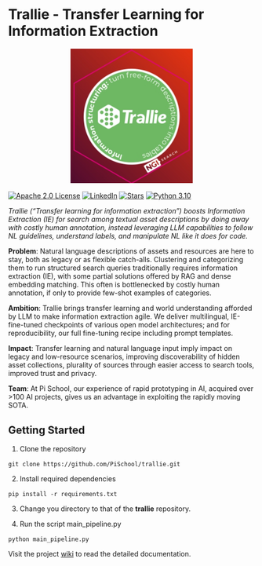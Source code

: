 # Trallie - Transfer Learning for Information Extraction

<p align="center">
  <img src="assets/trallie.png" alt="Image description" style="width:250px; height:auto;">
</p>

[![Apache 2.0 License](https://img.shields.io/badge/License-Apache_2.0-green.svg)](https://www.apache.org/licenses/LICENSE-2.0)
[![LinkedIn](https://img.shields.io/badge/LinkedIn-blue?style=flat&logo=linkedin)](https://www.linkedin.com/school/pischool/)
[![Stars](https://img.shields.io/github/stars/PiSchool/trallie?style=flat&logo=github)](https://github.com/PiSchool/trallie/stargazers)
[![Python 3.10](https://img.shields.io/badge/Python-3.10-red?logo=python&logoColor=white)](https://www.python.org/downloads/release/python-3100/)


*Trallie (“Transfer learning for information extraction”) boosts Information Extraction (IE) for search among textual asset descriptions by doing away with costly human annotation, instead leveraging LLM capabilities to follow NL guidelines, understand labels, and manipulate NL like it does for code.*

**Problem**: Natural language descriptions of assets and resources are here to stay, both as legacy or as flexible catch-alls. Clustering and categorizing them to run structured search queries traditionally requires information extraction (IE), with some partial solutions offered by RAG and dense embedding matching. This often is bottlenecked by costly human annotation, if only to provide few-shot examples of categories. 

**Ambition**: Trallie brings transfer learning and world understanding afforded by LLM to make information extraction agile. We deliver multilingual, IE-fine-tuned checkpoints of various open model architectures; and for reproducibility, our full fine-tuning recipe including prompt templates.

**Impact**: Transfer learning and natural language input imply impact on legacy and low-resource scenarios, improving discoverability of hidden asset collections, plurality of sources through easier access to search tools, improved trust and privacy.

**Team**: At Pi School, our experience of rapid prototyping in AI, acquired over >100 AI projects, gives us an advantage in exploiting the rapidly moving SOTA.

## Getting Started
1. Clone the repository 
```
git clone https://github.com/PiSchool/trallie.git
```

2. Install required dependencies 
```
pip install -r requirements.txt
```

3. Change you directory to that of the **trallie** repository. 

4. Run the script main_pipeline.py
```
python main_pipeline.py
```

Visit the project [wiki](https://github.com/PiSchool/trallie/wiki/Trallie:-Home) to read the detailed documentation. 
